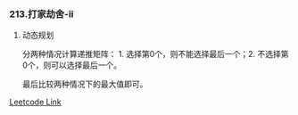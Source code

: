 ### 213.打家劫舍-ii

1. 动态规划
   
   分两种情况计算递推矩阵： 1. 选择第0个，则不能选择最后一个；2. 不选择第0个，则可以选择最后一个。

   最后比较两种情况下的最大值即可。
   
[Leetcode Link](https://leetcode-cn.com/problems/house-robber-ii/)